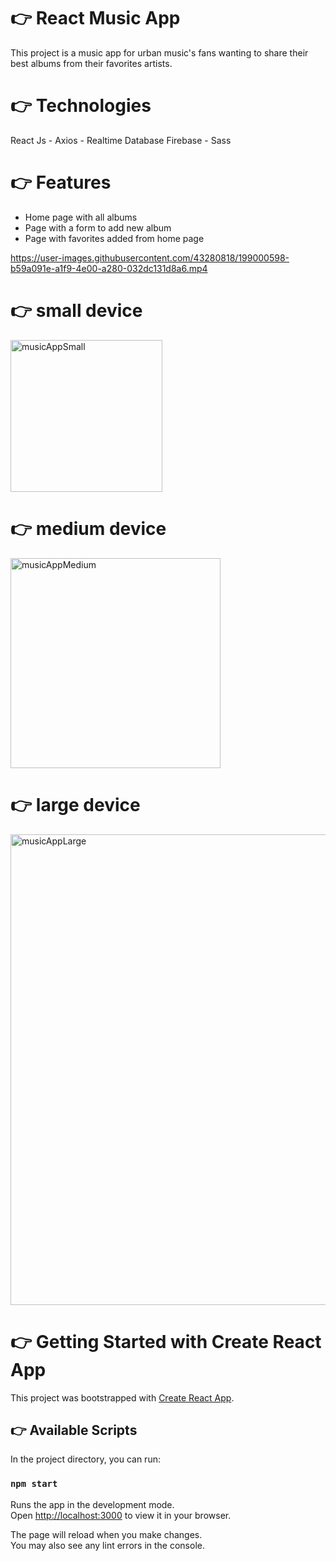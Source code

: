 # :point_right: React Music App
This project is a music app for urban music's fans wanting to share their best albums from their favorites artists. 

# :point_right: Technologies
React Js - Axios - Realtime Database Firebase - Sass

# :point_right: Features
- Home page with all albums
- Page with a form to add new album
- Page with favorites added from home page


https://user-images.githubusercontent.com/43280818/199000598-b59a091e-a1f9-4e00-a280-032dc131d8a6.mp4

# :point_right: small device

<img width="243" alt="musicAppSmall" src="https://github.com/Moostapha/REACT-REDUX-APP/assets/43280818/f91ad3b4-b926-4432-9e4a-7fc5d860834f">

# :point_right: medium device

<img width="336" alt="musicAppMedium" src="https://github.com/Moostapha/REACT-REDUX-APP/assets/43280818/66ae4e72-245f-423c-a440-5d4fcb375be1">

# :point_right: large device

<img width="753" alt="musicAppLarge" src="https://github.com/Moostapha/REACT-REDUX-APP/assets/43280818/f5ea9b8b-b184-4380-9452-27e36cc71bb5">

# :point_right: Getting Started with Create React App

This project was bootstrapped with [Create React App](https://github.com/facebook/create-react-app).

## :point_right: Available Scripts

In the project directory, you can run:

### `npm start`

Runs the app in the development mode.\
Open [http://localhost:3000](http://localhost:3000) to view it in your browser.

The page will reload when you make changes.\
You may also see any lint errors in the console.
